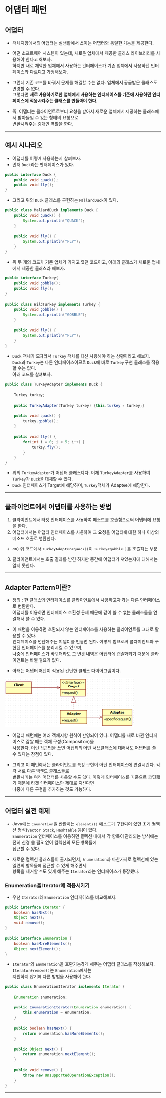 <h1>어댑터 패턴</h1>

<h2>어댑터</h2>

* 객체지향에서의 어댑터는 실생활에서 쓰이는 어댑터와 동일한 기능을 제공한다.

* 어떤 소프트웨어 시스템이 있는데, 새로운 업체에서 제공한 클래스 라이브러리를 사용해야 한다고 해보자.   
  하지만 새로 채택한 업체에서 사용하는 인터페이스가 기존 업체에서 사용하던 인터페이스와 다르다고 가정해보자.

* 그런데 기존 코드를 바꿔서 문제를 해결할 수는 없다. 업체에서 공급받은 클래스도 변경할 수 없다.   
  그렇다면 __새로 사용하기로한 업체에서 사용하는 인터페이스를 기존에 사용하던 인터페이스에 적응시켜주는 클래스를 만들어야 한다__.

* 즉, 어댑터는 클라이언트로부터 요청을 받아서 새로운 업체에서 제공하는 클래스에서 받아들일 수 있는 형태의 요청으로   
  변환시켜주는 중개인 역할을 한다.
<hr/>

<h2>예시 시나리오</h2>

* 어댑터를 어떻게 사용하는지 살펴보자.
* 먼저 `Duck`라는 인터페이스가 있다.
```java
public interface Duck {
    public void quack();
    public void fly();
}
```

* 그리고 위의 `Duck` 클래스를 구현하는 `MallardDuck`이 있다.
```java
public class MallardDuck implements Duck {
    public void quack() {
        System.out.println("QUACK");
    }

    public void fly() {
        System.out.println("FLY");
    }
}
```

* 위 두 개의 코드가 기존 업체가 가지고 있던 코드이고, 아래의 클래스가 새로운 업체에서 제공한 클래스라 해보자.
```java
public interface Turkey{
    public void gobble();
    public void fly();
}

public class WildTurkey implements Turkey {
    public void gobble() {
        System.out.println("GOBBLE");
    }

    public void fly() {
        System.out.println("FLY");
    }
}
```

* `Duck` 객체가 모자라서 `Turkey` 객체를 대신 사용해야 하는 상황이라고 해보자.   
  `Duck`과 `Turkey`는 다른 인터페이스이므로 `Duck`에 바로 `Turkey` 구현 클래스를 적용할 수는 없다.   
  아래 코드를 살펴보자.
```java
public class TurkeyAdapter implements Duck {

    Turkey turkey;

    public TurkeyAdapter(Turkey turkey) {this.turkey = turkey;}

    public void quack() { 
        turkey.gobble();
    }

    public void fly() {
        for(int i = 0; i < 5; i++) {
            turkey.fly();
        }
    }
}
```

* 위의 `TurkeyAdapter`가 어댑터 클래스이다. 이제 `TurkeyAdapter`를 사용하여 `Turkey`가 `Duck`을 대체할 수 있다.
* `Duck` 인터페이스가 Target에 해당하며, `Turkey`객체가 Adaptee에 해당한다.
<hr/>

<h2>클라이언트에서 어댑터를 사용하는 방법</h2>

1. 클라이언트에서 타겟 인터페이스를 사용하여 메소드를 호출함으로써 어댑터에 요청을 한다.
2. 어댑터에서는 어댑티 인터페이스를 사용하여 그 요청을 어댑티에 대한 하나 이상의 메소드 호출로 변환한다.
  * ex) 위 코드에서 `TurkeyAdapter#quack()`이 `Turkey#gobble()`을 호출하는 부분
3. 클라이언트에서는 호출 결과를 받긴 하지만 중간에 어댑터가 껴있는지에 대해서는 알지 못한다.
<hr/>

<h2>Adapter Pattern이란?</h2>

* 정의 : 한 클래스의 인터페이스를 클라이언트에서 사용하고자 하는 다른 인터페이스로 변환한다.   
  어댑터를 이용하면 인터페이스 호환성 문제 때문에 같이 쓸 수 없는 클래스들을 연결해서 쓸 수 있다.

* 이 패턴을 이용하면 호환되지 않는 인터페이스를 사용하는 클라이언트를 그대로 활용할 수 있다.   
  인터페이스를 변환해주는 어댑터를 만들면 된다. 이렇게 함으로써 클라이언트와 구현된 인터페이스를 분리시킬 수 있으며,   
  나중에 인터페이스가 바뀌더라도 그 변경 내역은 어댑터에 캡슐화되기 때문에 클라이언트는 바뀔 필요가 없다.

* 아래는 어댑터 패턴이 적용된 간단한 클래스 다이어그램이다.

![](2020-11-05-14-34-47.png)

* 어댑터 패턴에는 여러 객체지향 원칙이 반영되어 있다. 어댑티를 새로 바뀐 인터페이스로 감쌀 때는 객체 구성(Composition)을   
  사용한다. 이런 접근법을 쓰면 어댑티의 어떤 서브클래스에 대해서도 어댑터를 쓸 수 있다는 장점이 있다.

* 그리고 이 패턴에서는 클라이언트를 특정 구현이 아닌 인터페이스에 연결시킨다. 각각 서로 다른 백엔드 클래스들로   
  변환시키는 여러 어댑터를 사용할 수도 있다. 이렇게 인터페이스를 기준으로 코딩했기 때문에 타겟 인터페이스만 제대로 지킨다면   
  나중에 다른 구현을 추가하는 것도 가능하다.
<hr/>

<h2>어댑터 실전 예제</h2>

* Java에는 `Enumration`을 반환하는 `elements()` 메소드가 구현되어 있던 초기 컬렉션 형식(`Vector`, `Stack`, `Hashtable` 등)이 있다.   
  `Enumeration` 인터페이스를 이용하면 컬렉션 내에서 각 항목이 관리되는 방식에는 전혀 신경 쓸 필요 없이 컬렉션의 모든 항목들에   
  접근할 수 있다.

* 새로운 컬렉션 클래스들이 출시되면서, `Enumeration`과 마찬가지로 컬렉션에 있는 일련의 항목들에 접근할 수 있게 해주면서   
  항목을 제거할 수도 있게 해주는 `Iterator`라는 인터페이스가 등장했다.

<h3>Enumeration을 Iterator에 적응시키기</h3>

* 우선 `Iterator`와 `Enumeration` 인터페이스를 비교해보자.
```java
public interface Iterator {
    boolean hasNext();
    Object next();
    void remove();
}

public interface Enumeration {
    boolean hasMoreElements();
    Object nextElement();
}
```

* `Iterator`와 `Enumeration`을 호환가능하게 해주는 어댑터 클래스를 작성해보자. `Iterator#remove()`는 `Enumeration`에서는   
  지원하지 않기에 다른 방법을 사용해야 한다.
```java
public class EnumerationIterator implements Iterator {

    Enumeration enumeration;

    public EnumerationIterator(Enumeration enumeration) {
        this.enumeration = enumeration;
    }

    public boolean hasNext() {
        return enumeration.hasMoreElements();
    }

    public Object next() {
        return enumeration.nextElement();
    }

    public void remove() {
        throw new UnsupportedOperationException();
    }
}
```
<hr/>